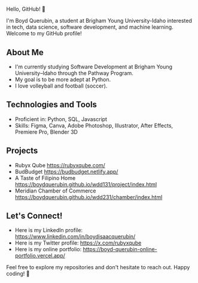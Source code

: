 # <Your Name Here>

Hello, GitHub! 👋

I'm Boyd Querubin, a student at Brigham Young University-Idaho interested in tech, data science, software development, and machine learning. Welcome to my GitHub profile!

## About Me

- I'm currently studying Software Development at Brigham Young University–Idaho through the Pathway Program.
- My goal is to be more adept at Python.
- I love volleyball and football (soccer).

## Technologies and Tools

- Proficient in: Python, SQL, Javascript
- Skills: Figma, Canva, Adobe Photoshop, Illustrator, After Effects, Premiere Pro, Blender 3D

## Projects
- Rubyx Qube https://rubyxqube.com/
- BudBudget https://budbudget.netlify.app/
- A Taste of Filipino Home https://boydquerubin.github.io/wdd131/project/index.html
- Meridian Chamber of Commerce https://boydquerubin.github.io/wdd231/chamber/index.html

## Let's Connect!

- Here is my LinkedIn profile: https://www.linkedin.com/in/boydisaacquerubin/
- Here is my Twitter profile: https://x.com/rubyxqube
- Here is my online portfolio: https://boyd-querubin-online-portfolio.vercel.app/

Feel free to explore my repositories and don't hesitate to reach out. Happy coding! 🚀
